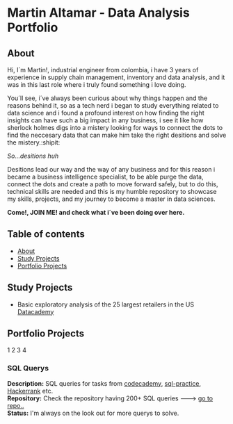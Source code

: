 # Martin Altamar - Data Analysis Portfolio
## About

Hi, I´m Martin!, industrial engineer from colombia, i have 3 years of experience in supply chain management, inventory and data analysis, and it was in this last role where i truly found something i love doing.

You´ll see, i´ve always been curious about why things happen and the reasons behind it, so as a tech nerd i began to study everything related to data science and i found a profound interest on how finding the right insights can have such a big impact in any business, i see it like how sherlock holmes digs into a mistery looking for ways to connect the dots to find the neccesary data that can make him take the right desitions and solve the mistery.:shipit:

_So...desitions huh_

Desitions lead our way and the way of any business and for this reason i became a business intelligence specialist, to be able purge the data, connect the dots and create a path to move forward safely, but to do this, technical skills are needed and this is my humble repository to showcase my skills, projects, and my journey to become a master in data sciences.

**Come!, JOIN ME! and check what i´ve been doing over here.**

## Table of contents
- [About](#about)
- [Study Projects](#study-projects)
- [Portfolio Projects](#portfolio-projects)

        

## Study Projects
- Basic exploratory analysis of the 25 largest retailers in the US [Datacademy](https://github.com/ultramarp/data_analysis_portfolio/blob/main/datacademy_platzi.ipynb)
## Portfolio Projects
1
2
3
4


### SQL Querys
**Description:** SQL queries for tasks from [codecademy](https://www.codecademy.com/learn/learn-sql), [sql-practice](https://www.sql-practice.com/), [Hackerrank](hackerrank.com/domains/sql?filters%5Bstatus%5D%5B%5D=unsolved&badge_type=sql) etc.      
**Repository:** Check the repository having 200+ SQL queries ---> [go to repo..](https://github.com/ultramarp/SQL-Journey)  
**Status:** I'm always on the look out for more querys to solve.  
